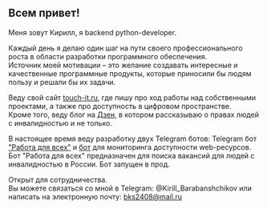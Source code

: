 ## Всем привет!

Меня зовут Кирилл, я backend python-developer.  

Каждый день я делаю один шаг на пути своего профессионального роста в области разработки программного обеспечения.  
Источник моей мотивации – это желание создавать интересные и качественные программные продукты, которые приносили бы людям пользу и решали бы их задачи. 

Веду свой сайт [touch-it.ru](https://touch-it.ru/), где пишу про ход работы над собственными проектами, а также про доступность в цифровом пространстве.  
Кроме того, веду блог на [Дзен](https://dzen.ru/bks_daily), в котором рассказываю о правах людей с инвалидностью и не только.

В настоящее время веду разработку двух Telegram ботов: Telegram бот ["Работа для всех"](https://github.com/BKSLab/work_for_everyone) 
и [бот](https://github.com/BKSLab/monitoring_web_resource_bot) для мониторинга доступности web-ресурсов.  
Бот "Работа для всех" предназначен для поиска вакансий для людей с инвалидностью в России. Бот запущен в прод.  

Открыт для сотрудничества.  
Вы можете связаться со мной в Telegram: @Kirill_Barabanshchikov или написать на электронную почту: bks2408@mail.ru
